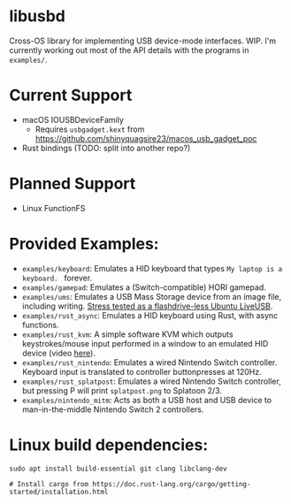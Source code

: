 # libusbd

Cross-OS library for implementing USB device-mode interfaces. WIP. I'm currently working out most of the API details with the programs in `examples/`.

# Current Support
 - macOS IOUSBDeviceFamily
   - Requires `usbgadget.kext` from https://github.com/shinyquagsire23/macos_usb_gadget_poc
 - Rust bindings (TODO: split into another repo?)

# Planned Support
 - Linux FunctionFS

# Provided Examples:
 - `examples/keyboard`: Emulates a HID keyboard that types `My laptop is a keyboard. ` forever.
 - `examples/gamepad`: Emulates a (Switch-compatible) HORI gamepad.
 - `examples/ums`: Emulates a USB Mass Storage device from an image file, including writing. [Stress tested as a flashdrive-less Ubuntu LiveUSB](https://www.youtube.com/watch?v=MR_B6qVGMl0).
 - `examples/rust_async`: Emulates a HID keyboard using Rust, with async functions.
 - `examples/rust_kvm`: A simple software KVM which outputs keystrokes/mouse input performed in a window to an emulated HID device (video [here](https://www.youtube.com/watch?v=k16TgXT1ggs)).
 - `examples/rust_nintendo`: Emulates a wired Nintendo Switch controller. Keyboard input is translated to controller buttonpresses at 120Hz.
 - `examples/rust_splatpost`: Emulates a wired Nintendo Switch controller, but pressing P will print `splatpost.png` to Splatoon 2/3.
 - `examples/nintendo_mitm`: Acts as both a USB host and USB device to man-in-the-middle Nintendo Switch 2 controllers.

 # Linux build dependencies:
 ```
 sudo apt install build-essential git clang libclang-dev

 # Install cargo from https://doc.rust-lang.org/cargo/getting-started/installation.html
 ```